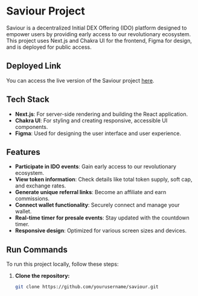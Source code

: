 # Saviour Project

Saviour is a decentralized Initial DEX Offering (IDO) platform designed to empower users by providing early access to our revolutionary ecosystem. This project uses Next.js and Chakra UI for the frontend, Figma for design, and is deployed for public access.

## Deployed Link

You can access the live version of the Saviour project [here](https://saviour.example.com).

## Tech Stack

- **Next.js**: For server-side rendering and building the React application.
- **Chakra UI**: For styling and creating responsive, accessible UI components.
- **Figma**: Used for designing the user interface and user experience.

## Features

- **Participate in IDO events**: Gain early access to our revolutionary ecosystem.
- **View token information**: Check details like total token supply, soft cap, and exchange rates.
- **Generate unique referral links**: Become an affiliate and earn commissions.
- **Connect wallet functionality**: Securely connect and manage your wallet.
- **Real-time timer for presale events**: Stay updated with the countdown timer.
- **Responsive design**: Optimized for various screen sizes and devices.

## Run Commands

To run this project locally, follow these steps:

1. **Clone the repository:**
   ```bash
   git clone https://github.com/yourusername/saviour.git
